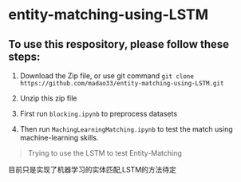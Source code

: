 # entity-matching-using-LSTM

## To use this respository, please follow these steps:

1. Download the Zip file, or use git command
`git clone https://github.com/madao33/entity-matching-using-LSTM.git`

2. Unzip this zip file

3. First run `blocking.ipynb` to preprocess datasets

4. Then run `MachingLearningMatching.ipynb` to test the match using machine-learning skills.

> Trying to use the LSTM to test Entity-Matching

目前只是实现了机器学习的实体匹配,LSTM的方法待定